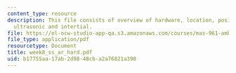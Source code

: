 ```yaml
---
content_type: resource
description: This file consists of overview of hardware, location, position sensors,
  ultrasonic and intertial.
file: https://ol-ocw-studio-app-qa.s3.amazonaws.com/courses/mas-961-ambient-intelligence-spring-2005/b17755aa17ab2d9848cba2a76821a390_week8_ss_ar_hard.pdf
file_type: application/pdf
resourcetype: Document
title: week8_ss_ar_hard.pdf
uid: b17755aa-17ab-2d98-48cb-a2a76821a390
---
```

